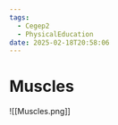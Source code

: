 ```yaml
---
tags:
  - Cegep2
  - PhysicalEducation
date: 2025-02-18T20:58:06
---
```


# Muscles

![[Muscles.png]]